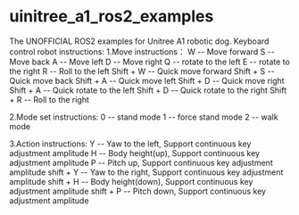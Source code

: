 # uinitree_a1_ros2_examples
The UNOFFICIAL ROS2 examples for Unitree A1 robotic dog.
Keyboard control robot instructions:
1.Move instructions：
W         -- Move forward
S         -- Move back
A         -- Move left
D         -- Move right
Q         -- rotate to the left
E         -- rotate to the right
R         -- Roll to the left
Shift + W -- Quick move forward
Shift + S -- Quick move back
Shift + A -- Quick move left
Shift + D -- Quick move right
Shift + A -- Quick rotate to the left
Shift + D -- Quick rotate to the right
Shift + R -- Roll to the right

2.Mode set instructions:
0         -- stand mode
1         -- force stand mode
2         -- walk mode

3.Action instructions:
Y         -- Yaw to the left, Support continuous key adjustment amplitude
H         -- Body height(up), Support continuous key adjustment amplitude
P         -- Pitch up, Support continuous key adjustment amplitude
shift + Y -- Yaw to the right, Support continuous key adjustment amplitude
shift + H -- Body height(down), Support continuous key adjustment amplitude
shift + P -- Pitch down, Support continuous key adjustment amplitude
